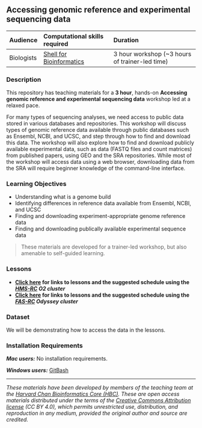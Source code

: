 ## Accessing genomic reference and experimental sequencing data


| Audience | Computational skills required | Duration |
:----------|:---------------|:----------|
| Biologists | [Shell for Bioinformatics](https://hbctraining.github.io/Shell-for-bioinformatics/) | 3 hour workshop (~3 hours of trainer-led time)|


### Description

This repository has teaching materials for a **3 hour**, hands-on **Accessing genomic reference and experimental sequencing data** workshop led at a relaxed pace. 

For many types of sequencing analyses, we need access to public data stored in various databases and repositories. This workshop will discuss types of genomic reference data available through public databases such as Ensembl, NCBI, and UCSC, and step through how to find and download this data. The workshop will also explore how to find and download publicly available experimental data, such as data (FASTQ files and count matrices) from published papers, using GEO and the SRA repositories. While most of the workshop will access data using a web browser, downloading data from the SRA will require beginner knowledge of the command-line interface. 

### Learning Objectives

* Understanding what is a genome build
* Identifying differences in reference data available from Ensembl, NCBI, and UCSC
* Finding and downloading experiment-appropriate genome reference data
* Finding and downloading publically available experimental sequence data

> These materials are developed for a trainer-led workshop, but also amenable to self-guided learning.

### Lessons
- **[Click here](schedules/schedule_o2.md) for links to lessons and the suggested schedule using the _[HMS-RC](https://rc.hms.harvard.edu) O2 cluster_**
- **[Click here](schedules/schedule_odyssey.md) for links to lessons and the suggested schedule using the _[FAS-RC](https://www.rc.fas.harvard.edu) Odyssey cluster_**

### Dataset

We will be demonstrating how to access the data in the lessons.

### Installation Requirements

***Mac users:***
No installation requirements.

***Windows users:***
[GitBash](https://git-scm.com/download/win)

***
*These materials have been developed by members of the teaching team at the [Harvard Chan Bioinformatics Core (HBC)](http://bioinformatics.sph.harvard.edu/). These are open access materials distributed under the terms of the [Creative Commons Attribution license](https://creativecommons.org/licenses/by/4.0/) (CC BY 4.0), which permits unrestricted use, distribution, and reproduction in any medium, provided the original author and source are credited.*

